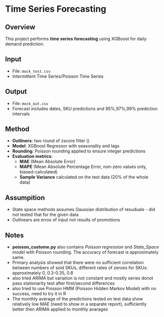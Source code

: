 # Time Series Forecasting

## Overview
This project performs **time series forecasting** using XGBoost for daily demand prediction.

## Input
- File: `mock_test.csv`  
- Intermittent Time Series/Poisson Time Series  

## Output
- File: `mock_out.csv`  
- Forecast includes dates, SKU predictions and  95%,97%,99% prediction intervals  

## Method
- **Outliners**: two round of zscore filter ()
- **Model**: XGBoost Regressor with seasonality and lags
- **Rounding**: Poisson rounding applied to ensure integer predictions  
- **Evaluation metrics**:
  - **MAE** (Mean Absolute Error)  
  - **MAPE** (Mean Absolute Percentage Error, non-zero values only, biased-calculated)  
  - **Sample Variance** calculated on the test data (20% of the whole data)

## Assumpition
- State space methods assumes Gaussian distribution of resuduals - did not tested that for the given data
- Outlnears are erros of input not results of promotions

## Notes
- **poisson_custome.py** also contains _Poisson regression_ and _State_Space model_ with Poisson rounding. The accuracy of forecast is approximately same.
- Primary analysis showed that there were no sufficient correlation  between numbers of sold SKUs, different rates of zeroes for SKUs: approximately 0, 0.3-0.35, 0.8
- also tried ARIMA but variation is not constant and mostly series donot pass stationarity test after first/second differences
- also tried to use Poisson HMM (Poisson Hidden Markov Model) with no success, need to try it in R
- The monthly average of the predictions tested on test data show relatively low MAE (need to show in a separate report), sufficiently better then ARIMA applied to monthly avarages 
